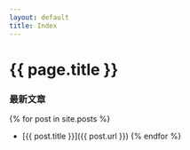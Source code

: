 ```yaml
---
layout: default
title: Index
---
```


# {{ page.title }}

###  最新文章
{% for post in site.posts %}
  * [{{ post.title }}]({{ post.url }})
{% endfor %}
